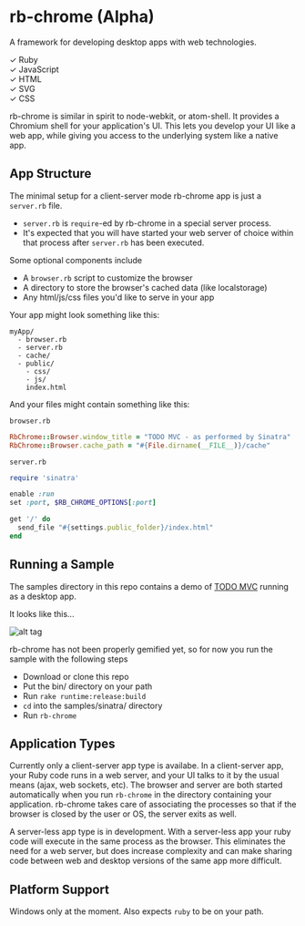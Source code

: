 rb-chrome (Alpha)
=================

A framework for developing desktop apps with web technologies.

&#x2713; Ruby <br/>
&#x2713; JavaScript <br/>
&#x2713; HTML <br/>
&#x2713; SVG <br/>
&#x2713; CSS <br/>

rb-chrome is similar in spirit to node-webkit, or atom-shell. It provides a Chromium shell for your
application's UI. This lets you develop your UI like a web app, while giving you access to the underlying
system like a native app.

App Structure
-------------

The minimal setup for a client-server mode rb-chrome app is just a `server.rb` file. 

- `server.rb` is `require`-ed by rb-chrome in a special server process. 
- It's expected that you will have started your web server of choice within that process after `server.rb` has been executed.

Some optional components include 

- A `browser.rb` script to customize the browser
- A directory to store the browser's cached data (like localstorage)
- Any html/js/css files you'd like to serve in your app

Your app might look something like this:

```
myApp/
  - browser.rb
  - server.rb
  - cache/
  - public/
    - css/
    - js/
    index.html
```

And your files might contain something like this:

`browser.rb`

```Ruby
RbChrome::Browser.window_title = "TODO MVC - as performed by Sinatra"
RbChrome::Browser.cache_path = "#{File.dirname(__FILE__)}/cache"
```

`server.rb`

```Ruby
require 'sinatra'

enable :run
set :port, $RB_CHROME_OPTIONS[:port]

get '/' do
  send_file "#{settings.public_folder}/index.html"
end
```

Running a Sample
----------------

The samples directory in this repo contains a demo of [TODO MVC](http://todomvc.com/) running as a desktop app.

It looks like this...

![alt tag](https://raw.githubusercontent.com/jbreeden/rb-chrome/master/images/sample.png)


rb-chrome has not been properly gemified yet, so for now you run the sample with the following steps

- Download or clone this repo
- Put the bin/ directory on your path
- Run `rake runtime:release:build`
- `cd` into the samples/sinatra/ directory
- Run `rb-chrome`

Application Types
-----------------

Currently only a client-server app type is availabe. In a client-server app, your Ruby code runs in a web server,
and your UI talks to it by the usual means (ajax, web sockets, etc). The browser and server are both started 
automatically when you run `rb-chrome` in the directory containing your application. rb-chrome takes care
of associating the processes so that if the browser is closed by the user or OS, the server exits as well.

A server-less app type is in development. With a server-less app your ruby code will execute in the same process as
the browser. This eliminates the need for a web server, but does increase complexity and can make sharing code between
web and desktop versions of the same app more difficult.

Platform Support
----------------

Windows only at the moment. Also expects `ruby` to be on your path.
